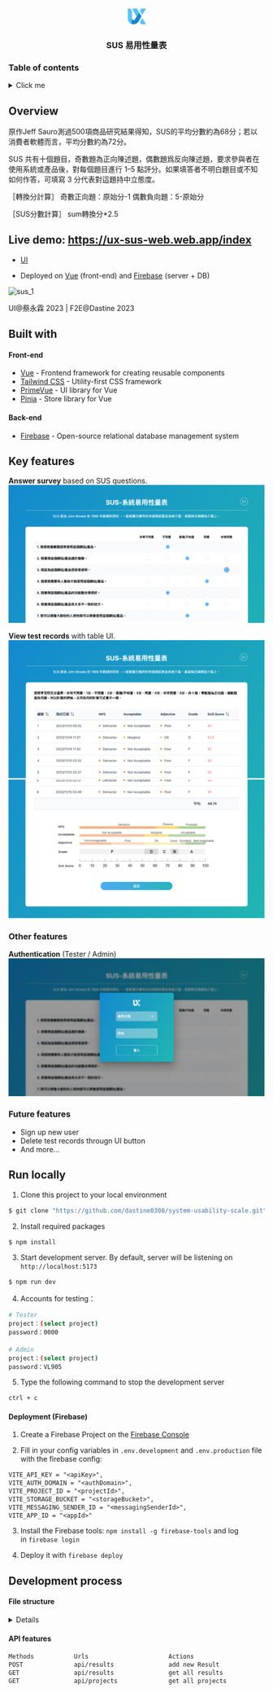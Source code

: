 <div align="center">
  <img width="35" height="35" src="src/assets/ux_icon.jpg" alt="issuezy logo">

### SUS 易用性量表

</div>

### Table of contents

<details>
<summary>Click me</summary>

- [Overview](#-overview)
- [Live demo: https://ux-sus-web.web.app/index
](#-live-demo-https://ux-sus-web.web.app/index)
- [Built with](#-built-with)
- [Key features](#-key-features)
- [Run locally](#-run-locally)
- [Development process](#-development-process)
  - [File structure](#-file-structure)
  - [Api features](#-api-features)

</details>

## Overview

原作Jeff Sauro測過500項商品研究結果得知，SUS的平均分數約為68分；若以消費者軟體而言，平均分數約為72分。

SUS 共有十個題目，奇數題為正向陳述題，偶數題爲反向陳述題，要求參與者在使用系統或產品後，對每個題目進行 1–5 點評分。如果填答者不明白題目或不知如何作答，可填寫 3 分代表對這題持中立態度。

［轉換分計算］
奇數正向題：原始分-1
偶數負向題：5-原始分

［SUS分數計算］
sum轉換分*2.5

## Live demo: https://ux-sus-web.web.app/index
* [UI](https://xd.adobe.com/view/fd6d89da-caaa-4bb6-99f9-fb2be37e509a-a83e/screen/64013c61-f377-4cbb-a040-6cc392c437ae/)

* Deployed on [Vue](https://vuejs.org/guide/introduction.html) (front-end) and [Firebase](https://firebase.google.com/) (server + DB)

<img width="680" alt="sus_1" src="https://user-images.githubusercontent.com/39666798/225238175-1d09000d-2fac-497a-9d9e-717649797711.png">

UI@蔡永霖 2023 | F2E@Dastine 2023

## Built with

#### Front-end

- [Vue](https://vuejs.org/guide/introduction.html) - Frontend framework for creating reusable components
- [Tailwind CSS](https://tailwindcss.com/) - Utility-first CSS framework
- [PrimeVue](https://primevue.org/) - UI library for Vue
- [Pinia](https://pinia.vuejs.org/) - Store library for Vue

#### Back-end

- [Firebase](https://firebase.google.com/) - Open-source relational database management system

## Key features

**Answer survey** based on SUS questions.
![](src/assets//SUS_demo2-1.png)

**View test records** with table UI.
![](src/assets//SUS_demo3-1.png)
![](src/assets//SUS_demo3-2.png)

### Other features

**Authentication** (Tester / Admin)
![](src/assets/SUS_demo1.png)

### Future features

- Sign up new user
- Delete test records througn UI button
- And more...

## Run locally

1. Clone this project to your local environment

```bash
$ git clone "https://github.com/dastine0308/system-usability-scale.git"
```

2. Install required packages

```bash
$ npm install
```

3. Start development server. By default, server will be listening on `http://localhost:5173`

```bash
$ npm run dev
```

4. Accounts for testing：

```bash
# Tester
project：(select project)
password：0000

# Admin
project：(select project)
password：VL905
```

5. Type the following command to stop the development server

```bash
ctrl + c
```

#### Deployment (Firebase)

1. Create a Firebase Project on the [Firebase Console](https://console.firebase.google.com/u/0/)

2. Fill in your config variables in `.env.development` and `.env.production` file with the firebase config:
```
VITE_API_KEY = "<apiKey>",
VITE_AUTH_DOMAIN = "<authDomain>",
VITE_PROJECT_ID = "<projectId>",
VITE_STORAGE_BUCKET = "<storageBucket>",
VITE_MESSAGING_SENDER_ID = "<messagingSenderId>",
VITE_APP_ID = "<appId>"
```
    
3. Install the Firebase tools: `npm install -g firebase-tools` and log in `firebase login`

4. Deploy it with `firebase deploy`

## Development process

#### File structure

<details>
<summary>Details</summary>

```
|-- firebase
|   |__ config.js
|-- public                    # 不進行打包編譯的檔案，資料夾（不會壓縮、不會加 hash 值）e.g., icon
|-- src
|   |-- assets                # 靜態資源相關 e.g., 圖片
|   |-- components
|   |   |-- LoginForm.vue     # 登入表單元件
|   |   |-- Result.vue        # 測試結果元件
|   |   |__ SurveyForm.vue    # 測試問卷元件
|   |-- plugins               # 共用插件
|   |   |-- api
|   |   |   |__ index.js
|   |   |__ user
|   |       |__ index.js     
|   |__ router
|   |   |__ index.js
|   |__ stores                # pinia 全域狀態
|   |   |-- pinia.js 
|   |   |__ useUser.js
|   |__ views
|   |   |__ HomeView.vue      # 主頁面
|   |-- App.vue               # 專案的根元件
|   |-- layout.css
|   |-- main.js               # 專案的程式進入點
|   |__ style.css
|-- .env.development          # 環境變數，development 環境
|-- .env.prodection           # 環境變數，production 環境
|-- .eslintrc.cjs
|-- .firebaserc
|-- .gitignore
|-- .prettierrc.json        
|-- firebase.json             # firebase 設定檔
|-- index.html                # 專業模版， Vue 應用程式會透過這個 HTML 頁面來進行
|-- package.json              # 定義相依的相關套件及應用程式的資訊
|-- postcss.config.js         # postcss 設定檔
|-- tailwind.config.js        # tailwind css 設定檔
|__ vite.config.js            # vite 設定檔
```

</details>

#### API features
```
Methods           Urls                      Actions
POST              api/results               add new Result
GET               api/results               get all results
GET               api/projects              get all projects
```